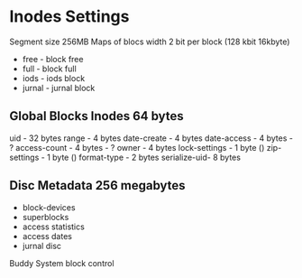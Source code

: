 # Inodes Settings 
Segment size 256MB
Maps of blocs width 2 bit per block (128 kbit 16kbyte)
 - free - block free
 - full - block full
 - iods - iods block
 - jurnal - jurnal block


 ## Global Blocks Inodes 64 bytes
  uid - 32 bytes
  range - 4 bytes
  date-create - 4 bytes
  date-access - 4 bytes - ?
  access-count - 4 bytes - ?
  owner - 4 bytes
  lock-settings - 1 byte ()
  zip-settings - 1 byte ()
  format-type - 2 bytes
  serialize-uid- 8 bytes


## Disc Metadata 256 megabytes
- block-devices 
- superblocks
- access statistics 
- access dates
- jurnal disc  


  


Buddy System block control